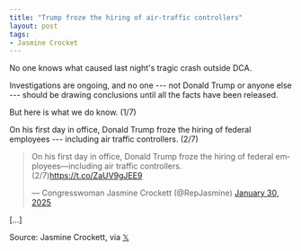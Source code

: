 ```yaml
---
title: "Trump froze the hiring of air-traffic controllers"
layout: post
tags:
- Jasmine Crocket
---
```


No one knows what caused last night's tragic crash outside DCA.

Investigations are ongoing, and no one --- not Donald Trump or anyone else --- should be drawing conclusions until all the facts have been released.

But here is what we do know. (1/7) 

On his first day in office, Donald Trump froze the hiring of federal employees --- including air traffic controllers. (2/7)

<blockquote class="twitter-tweet"><p lang="en" dir="ltr">On his first day in office, Donald Trump froze the hiring of federal employees—including air traffic controllers. (2/7)<a href="https://t.co/ZaUV9gJEE9">https://t.co/ZaUV9gJEE9</a></p>&mdash; Congresswoman Jasmine Crockett (@RepJasmine) <a href="https://twitter.com/RepJasmine/status/1885064458650726612?ref_src=twsrc%5Etfw">January 30, 2025</a></blockquote> <script async src="https://platform.twitter.com/widgets.js" charset="utf-8"></script>

[...]

Source: Jasmine Crockett, via [𝕏](https://x.com)
